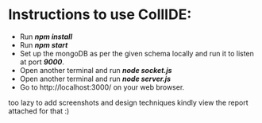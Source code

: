 # Instructions to use CollIDE:

* Run ***npm install***
* Run ***npm start*** 
* Set up the mongoDB as per the given schema locally and run it to listen at port ***9000***.
* Open another terminal and run ***node socket.js***
* Open another terminal and run ***node server.js***
* Go to http://localhost:3000/ on your web browser.

too lazy to add screenshots and design techniques kindly view the report attached for that :)
